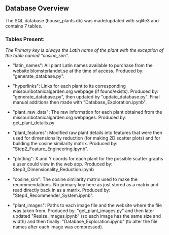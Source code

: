 ## Database Overview

The SQL database (house_plants.db) was made/updated with sqlite3 and contains 7 tables.

### Tables Present:
*The Primary key is always the Latin name of the plant with the exception of the table named "cosine_sim"*.

- "latin_names": All plant Latin names available to purchase from the website blomsterlandet.se at the time of access. Produced by: "generate_database.py".

- "hyperlinks": Links for each plant to its corresponding missouribotanicalgarden.org webpage (if found/exists). Produced by: "generate_database.py", then updated by "update_database.py". Final manual additions then made with "Database_Exploration.ipynb".

- "plant_raw_data": The raw information for each plant obtained from the missouribotanicalgarden.org webpages. Produced by: get_plant_details.py

- "plant_features": Modified raw plant details into features that were then used for dimensionality reduction (for making 2D scatter plots) and for building the cosine similarity matrix. Produced by: "Step2_Feature_Engineering.ipynb".

- "plotting": X and Y coords for each plant for the possible scatter graphs a user could view in the web app. Produced by: Step3_Dimensionality_Reduction.ipynb

- "cosine_sim": The cosine similarity matrix used to make the recommendations. No primary key here as just stored as a matrix and read directly back in as a matrix. Produced by: "Step4_Recommender_System.ipynb".

- "plant_images": Paths to each image file and the website where the file was taken from.
Produced by: "get_plant_images.py" and then later updated "Resize_Images.ipynb" (so each image has the same size and width) and then finally: "Database_Exploration.ipynb" (to alter the file names after each image was compressed).
